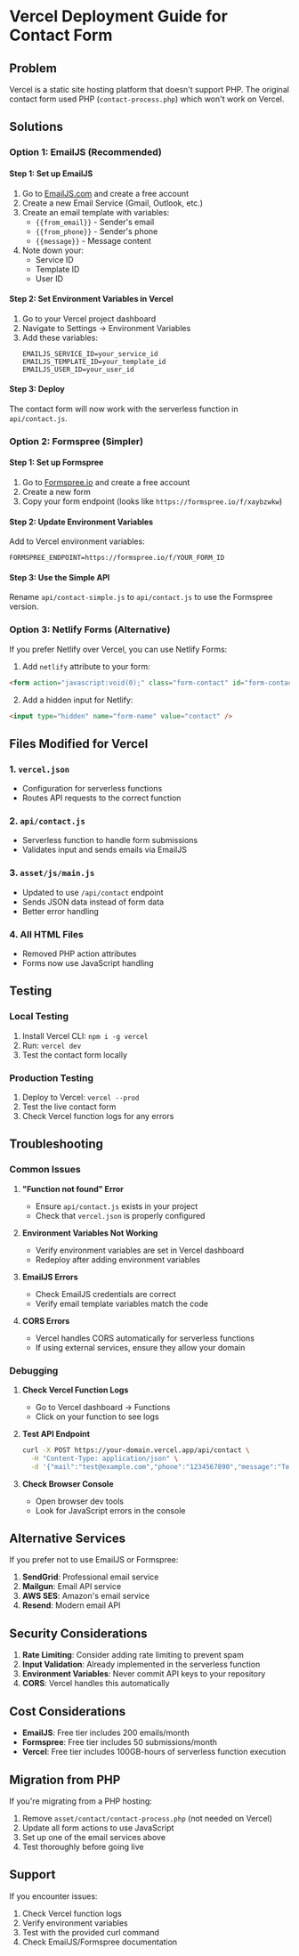 # Vercel Deployment Guide for Contact Form

## Problem
Vercel is a static site hosting platform that doesn't support PHP. The original contact form used PHP (`contact-process.php`) which won't work on Vercel.

## Solutions

### Option 1: EmailJS (Recommended)

#### Step 1: Set up EmailJS
1. Go to [EmailJS.com](https://www.emailjs.com/) and create a free account
2. Create a new Email Service (Gmail, Outlook, etc.)
3. Create an email template with variables:
   - `{{from_email}}` - Sender's email
   - `{{from_phone}}` - Sender's phone
   - `{{message}}` - Message content
4. Note down your:
   - Service ID
   - Template ID
   - User ID

#### Step 2: Set Environment Variables in Vercel
1. Go to your Vercel project dashboard
2. Navigate to Settings → Environment Variables
3. Add these variables:
   ```
   EMAILJS_SERVICE_ID=your_service_id
   EMAILJS_TEMPLATE_ID=your_template_id
   EMAILJS_USER_ID=your_user_id
   ```

#### Step 3: Deploy
The contact form will now work with the serverless function in `api/contact.js`.

### Option 2: Formspree (Simpler)

#### Step 1: Set up Formspree
1. Go to [Formspree.io](https://formspree.io/) and create a free account
2. Create a new form
3. Copy your form endpoint (looks like `https://formspree.io/f/xaybzwkw`)

#### Step 2: Update Environment Variables
Add to Vercel environment variables:
```
FORMSPREE_ENDPOINT=https://formspree.io/f/YOUR_FORM_ID
```

#### Step 3: Use the Simple API
Rename `api/contact-simple.js` to `api/contact.js` to use the Formspree version.

### Option 3: Netlify Forms (Alternative)

If you prefer Netlify over Vercel, you can use Netlify Forms:

1. Add `netlify` attribute to your form:
```html
<form action="javascript:void(0);" class="form-contact" id="form-contact" method="post" netlify>
```

2. Add a hidden input for Netlify:
```html
<input type="hidden" name="form-name" value="contact" />
```

## Files Modified for Vercel

### 1. `vercel.json`
- Configuration for serverless functions
- Routes API requests to the correct function

### 2. `api/contact.js`
- Serverless function to handle form submissions
- Validates input and sends emails via EmailJS

### 3. `asset/js/main.js`
- Updated to use `/api/contact` endpoint
- Sends JSON data instead of form data
- Better error handling

### 4. All HTML Files
- Removed PHP action attributes
- Forms now use JavaScript handling

## Testing

### Local Testing
1. Install Vercel CLI: `npm i -g vercel`
2. Run: `vercel dev`
3. Test the contact form locally

### Production Testing
1. Deploy to Vercel: `vercel --prod`
2. Test the live contact form
3. Check Vercel function logs for any errors

## Troubleshooting

### Common Issues

1. **"Function not found" Error**
   - Ensure `api/contact.js` exists in your project
   - Check that `vercel.json` is properly configured

2. **Environment Variables Not Working**
   - Verify environment variables are set in Vercel dashboard
   - Redeploy after adding environment variables

3. **EmailJS Errors**
   - Check EmailJS credentials are correct
   - Verify email template variables match the code

4. **CORS Errors**
   - Vercel handles CORS automatically for serverless functions
   - If using external services, ensure they allow your domain

### Debugging

1. **Check Vercel Function Logs**
   - Go to Vercel dashboard → Functions
   - Click on your function to see logs

2. **Test API Endpoint**
   ```bash
   curl -X POST https://your-domain.vercel.app/api/contact \
     -H "Content-Type: application/json" \
     -d '{"mail":"test@example.com","phone":"1234567890","message":"Test message"}'
   ```

3. **Check Browser Console**
   - Open browser dev tools
   - Look for JavaScript errors in the console

## Alternative Services

If you prefer not to use EmailJS or Formspree:

1. **SendGrid**: Professional email service
2. **Mailgun**: Email API service
3. **AWS SES**: Amazon's email service
4. **Resend**: Modern email API

## Security Considerations

1. **Rate Limiting**: Consider adding rate limiting to prevent spam
2. **Input Validation**: Already implemented in the serverless function
3. **Environment Variables**: Never commit API keys to your repository
4. **CORS**: Vercel handles this automatically

## Cost Considerations

- **EmailJS**: Free tier includes 200 emails/month
- **Formspree**: Free tier includes 50 submissions/month
- **Vercel**: Free tier includes 100GB-hours of serverless function execution

## Migration from PHP

If you're migrating from a PHP hosting:

1. Remove `asset/contact/contact-process.php` (not needed on Vercel)
2. Update all form actions to use JavaScript
3. Set up one of the email services above
4. Test thoroughly before going live

## Support

If you encounter issues:
1. Check Vercel function logs
2. Verify environment variables
3. Test with the provided curl command
4. Check EmailJS/Formspree documentation 